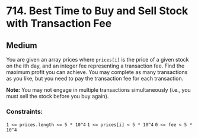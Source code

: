 # 714. Best Time to Buy and Sell Stock with Transaction Fee

## Medium

You are given an array prices where `prices[i]` is the price of a given stock on the ith day, and an integer fee
representing a transaction fee. Find the maximum profit you can achieve. You may complete as many transactions as you
like, but you need to pay the transaction fee for each transaction.

**Note:** You may not engage in multiple transactions simultaneously (i.e., you must sell the stock before you buy
again).

### Constraints:

`1 <= prices.length <= 5 * 10^4`
`1 <= prices[i] < 5 * 10^4`
`0 <= fee < 5 * 10^4`
